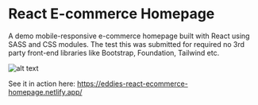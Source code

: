 # React E-commerce Homepage

A demo mobile-responsive e-commerce homepage built with React using SASS and CSS modules. The test this was submitted for required no 3rd party front-end libraries like Bootstrap, Foundation, Tailwind etc.

![alt text](https://www.chrysaliswebdevelopment.com/wp-content/uploads/2021/09/Screen-Shot-2021-09-30-at-12.15.45-PM.png)

See it in action here: https://eddies-react-ecommerce-homepage.netlify.app/

